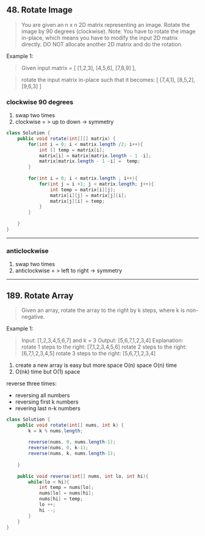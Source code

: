 ## 48. Rotate Image

>  You are given an n x n 2D matrix representing an image.
>  Rotate the image by 90 degrees (clockwise).
>  Note:
>  You have to rotate the image in-place, which means you have to modify the input 2D matrix directly. DO NOT allocate another 2D matrix and do the rotation.

  Example 1:
>  Given input matrix = 
>  [
>    [1,2,3],
>    [4,5,6],
>    [7,8,9]
>  ],

>  rotate the input matrix in-place such that it becomes:
>  [
>    [7,4,1],
>    [8,5,2],
>    [9,6,3]
>  ]

### clockwise 90 degrees 

1. swap two times 
2. clockwise = > up to down -> symmetry
```java
class Solution {
    public void rotate(int[][] matrix) {
        for(int i = 0; i < matrix.length /2; i++){
            int [] temp = matrix[i];
            matrix[i] = matrix[matrix.length - 1 -i];
            matrix[matrix.length - 1 -i] =  temp;
        }        
        
        for(int i = 0; i < matrix.length ; i++){
            for(int j = i +1; j < matrix.length; j++){
                int temp = matrix[i][j];
                matrix[i][j] = matrix[j][i];
                matrix[j][i] = temp;
            }
        }
        
    }
}
```
***
### anticlockwise

1. swap two times 
2. anticlockwise = > left to right -> symmetry

---
## 189. Rotate Array

>  Given an array, rotate the array to the right by k steps, where k is non-negative.

  Example 1:
>  Input: [1,2,3,4,5,6,7] and k = 3
>  Output: [5,6,7,1,2,3,4]
>  Explanation:
>  rotate 1 steps to the right: [7,1,2,3,4,5,6]
>  rotate 2 steps to the right: [6,7,1,2,3,4,5]
>  rotate 3 steps to the right: [5,6,7,1,2,3,4]



1. create a new array is easy but more space O(n) space O(n) time
2. O(nk) time but O(1) space

reverse three times:
* reversing all numbers     
* reversing first k numbers 
* revering last n-k numbers 

```java
class Solution {
    public void rotate(int[] nums, int k) {
        k = k % nums.length;
        
        reverse(nums, 0, nums.length-1);
        reverse(nums, 0, k-1);
        reverse(nums, k, nums.length-1);
           
    }
    
    public void reverse(int[] nums, int lo, int hi){
        while(lo < hi){
            int temp = nums[lo];
            nums[lo] = nums[hi];
            nums[hi] = temp;
            lo ++;
            hi --;
        }
    }
}
```





